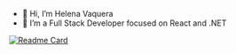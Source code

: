 - 👋 Hi, I’m Helena Vaquera
- 👀 I’m a Full Stack Developer focused on React and .NET

[![Readme Card](https://github-readme-stats.vercel.app/api/pin/?username=helenalvp&repo=github-readme-stats)](https://github.com/helenalvp/github-readme-stats)

